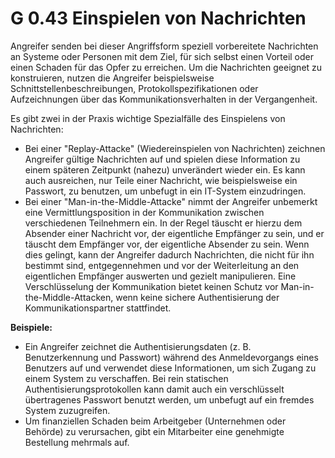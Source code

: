 G 0.43 Einspielen von Nachrichten
=================================

Angreifer senden bei dieser Angriffsform speziell vorbereitete Nachrichten an Systeme oder Personen mit dem Ziel, für sich selbst einen Vorteil oder einen Schaden für das Opfer zu erreichen. Um die Nachrichten geeignet zu konstruieren, nutzen die Angreifer beispielsweise Schnittstellenbeschreibungen, Protokollspezifikationen oder Aufzeichnungen über das Kommunikationsverhalten in der Vergangenheit.

Es gibt zwei in der Praxis wichtige Spezialfälle des Einspielens von Nachrichten:

* Bei einer "Replay-Attacke" (Wiedereinspielen von Nachrichten) zeichnen Angreifer gültige Nachrichten auf und spielen diese Information zu einem späteren Zeitpunkt (nahezu) unverändert wieder ein. Es kann auch ausreichen, nur Teile einer Nachricht, wie beispielsweise ein Passwort, zu benutzen, um unbefugt in ein IT-System einzudringen.
* Bei einer "Man-in-the-Middle-Attacke" nimmt der Angreifer unbemerkt eine Vermittlungsposition in der Kommunikation zwischen verschiedenen Teilnehmern ein. In der Regel täuscht er hierzu dem Absender einer Nachricht vor, der eigentliche Empfänger zu sein, und er täuscht dem Empfänger vor, der eigentliche Absender zu sein. Wenn dies gelingt, kann der Angreifer dadurch Nachrichten, die nicht für ihn bestimmt sind, entgegennehmen und vor der Weiterleitung an den eigentlichen Empfänger auswerten und gezielt manipulieren.
Eine Verschlüsselung der Kommunikation bietet keinen Schutz vor Man-in-the-Middle-Attacken, wenn keine sichere Authentisierung der Kommunikationspartner stattfindet.

**Beispiele:**

* Ein Angreifer zeichnet die Authentisierungsdaten (z. B. Benutzerkennung und Passwort) während des Anmeldevorgangs eines Benutzers auf und verwendet diese Informationen, um sich Zugang zu einem System zu verschaffen. Bei rein statischen Authentisierungsprotokollen kann damit auch ein verschlüsselt übertragenes Passwort benutzt werden, um unbefugt auf ein fremdes System zuzugreifen.
* Um finanziellen Schaden beim Arbeitgeber (Unternehmen oder Behörde) zu verursachen, gibt ein Mitarbeiter eine genehmigte Bestellung mehrmals auf.
